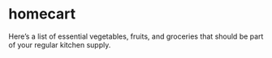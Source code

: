 # homecart
Here’s a list of essential vegetables, fruits, and groceries that should be part of your regular kitchen supply.
